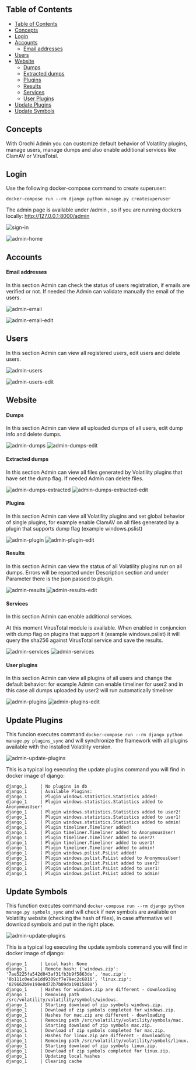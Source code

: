 ## Table of Contents

- [Table of Contents](#table-of-contents)
- [Concepts](#concepts)
- [Login](#login)
- [Accounts](#accounts)
    - [Email addresses](#email-addresses)
- [Users](#users)
- [Website](#website)
    - [Dumps](#dumps)
    - [Extracted dumps](#extracted-dumps)
    - [Plugins](#plugins)
    - [Results](#results)
    - [Services](#services)
    - [User Plugins](#user-plugins)
- [Update Plugins](#update-plugins)
- [Update Symbols](#update-symbols)


## Concepts

With Orochi Admin you can customize default behavior of Volatility plugins, manage users, manage dumps and also enable additional services like ClamAV or VirusTotal.

## Login

Use the following docker-compose command to create superuser:
```
docker-compose run --rm django python manage.py createsuperuser
```
The admin page is available under /admin , so if you are running dockers locally: http://127.0.0.1:8000/admin


![sign-in](images/023_admin_sign_in.png)


![admin-home](images/024_admin_home.png)

## Accounts
#### Email addresses

In this section Admin can check the status of users registration, if emails are verified or not. If needed the Admin can validate manually the email of the users.

![admin-email](images/025_admin_email.png)

![admin-email-edit](images/026_admin_email_edit.png)


## Users

In this section Admin can view all registered users, edit users and delete users.

![admin-users](images/027_admin_users.png)

![admin-users-edit](images/028_admin_users_edit.png)


## Website

#### Dumps

In this section Admin can view all uploaded dumps of all users, edit dump info and delete dumps.

![admin-dumps](images/029_admin_dumps.png)
![admin-dumps-edit](images/030_admin_dumps_edit.png)


#### Extracted dumps

In this section Admin can view all files generated by Volatility plugins that have set the dump flag.
If needed Admin can delete files.

![admin-dumps-extracted](images/031_admin_dumps_extracted.png)
![admin-dumps-extracted-edit](images/032_admin_dumps_extracted_edit.png)

#### Plugins

In this section Admin can view all Volatility plugins and set global behavior of single plugins, for example enable ClamAV on all files generated by a plugin that supports dump flag (example windows.pslist)

![admin-plugin](images/033_admin_plugins.png)
![admin-plugin-edit](images/034_admin_plugins_edit.png)

#### Results

In this section Admin can view the status of all Volatility plugins run on all dumps. Errors will be reported under Description section and under Parameter there is the json passed to plugin.

![admin-results](images/035_admin_results.png)
![admin-results-edit](images/036_admin_results_edit.png)

#### Services

In this section Admin can enable additional services. 

At this moment VirusTotal module is available. When enabled in conjuncion with dump flag on plugins that support it (example windows.pslist) it will query the sha256 against VirusTotal service and save the results. 

![admin-services](images/037_admin_services.png)
![admin-services](images/038_admin_services_add.png)

#### User plugins

In this section Admin can view all plugins of all users and change the default behavior: for example Admin can enable timeliner for user2 and in this case all dumps uploaded by user2 will run automatically timeliner

![admin-plugins](images/039_admin_plugins.png)
![admin-plugins-edit](images/040_admin_plugins_edit.png)



## Update Plugins
This funcion executes command
```docker-compose run --rm django python manage.py plugins_sync```
and will synchronize the framework with all plugins available with the installed Volatility version.

![admin-update-plugins](images/041_admin_update_plugins.png)

This is a typical log executing the update plugins command you will find in docker image of django:
```
django_1     | No plugins in db
django_1     | Available Plugins:
django_1     | Plugin windows.statistics.Statistics added!
django_1     | Plugin windows.statistics.Statistics added to AnonymousUser!
django_1     | Plugin windows.statistics.Statistics added to user2!
django_1     | Plugin windows.statistics.Statistics added to user1!
django_1     | Plugin windows.statistics.Statistics added to admin!
django_1     | Plugin timeliner.Timeliner added!
django_1     | Plugin timeliner.Timeliner added to AnonymousUser!
django_1     | Plugin timeliner.Timeliner added to user2!
django_1     | Plugin timeliner.Timeliner added to user1!
django_1     | Plugin timeliner.Timeliner added to admin!
django_1     | Plugin windows.pslist.PsList added!
django_1     | Plugin windows.pslist.PsList added to AnonymousUser!
django_1     | Plugin windows.pslist.PsList added to user2!
django_1     | Plugin windows.pslist.PsList added to user1!
django_1     | Plugin windows.pslist.PsList added to admin!
```

## Update Symbols
This function executes command
```docker-compose run --rm django python manage.py symbols_sync```
and will check if new symbols are available on Volatility website (checking the hash of files), in case affermative will download symbols and put in the right place.

![admin-update-plugins](images/042_admin_update_symbols.png)

This is a typical log executing the update symbols command you will find in docker image of django:
```
django_1     | Local hash: None
django_1     | Remote hash: {'windows.zip': '7ae5225fa542d043af31fb3b9f5863de', 'mac.zip': '8b111c0ea5a1dd9309cf7e79ec2c6816', 'linux.zip': '029662b9e190e8d72b7b09da19015808'}
django_1     | Hashes for windows.zip are different - downloading
django_1     | Removing path /src/volatility/volatility/symbols/windows.
django_1     | Starting download of zip symbols windows.zip.
django_1     | Download of zip symbols completed for windows.zip.
django_1     | Hashes for mac.zip are different - downloading
django_1     | Removing path /src/volatility/volatility/symbols/mac.
django_1     | Starting download of zip symbols mac.zip.
django_1     | Download of zip symbols completed for mac.zip.
django_1     | Hashes for linux.zip are different - downloading
django_1     | Removing path /src/volatility/volatility/symbols/linux.
django_1     | Starting download of zip symbols linux.zip.
django_1     | Download of zip symbols completed for linux.zip.
django_1     | Updating local hashes
django_1     | Clearing cache
```
